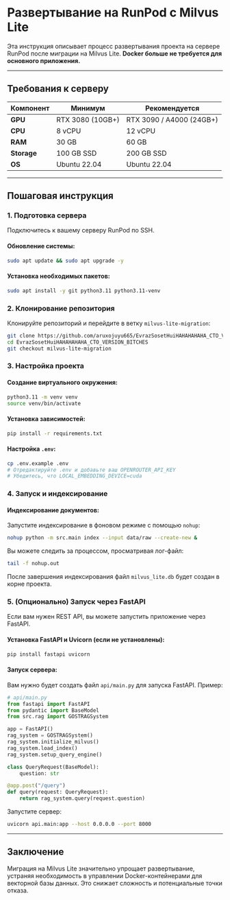 # Развертывание на RunPod с Milvus Lite

Эта инструкция описывает процесс развертывания проекта на сервере RunPod после миграции на Milvus Lite. **Docker больше не требуется для основного приложения.**

---

## Требования к серверу

| Компонент | Минимум | Рекомендуется |
|-----------|---------|---------------|
| **GPU** | RTX 3080 (10GB+) | RTX 3090 / A4000 (24GB+) |
| **CPU** | 8 vCPU | 12 vCPU |
| **RAM** | 30 GB | 60 GB |
| **Storage** | 100 GB SSD | 200 GB SSD |
| **OS** | Ubuntu 22.04 | Ubuntu 22.04 |

---

## Пошаговая инструкция

### 1. Подготовка сервера

Подключитесь к вашему серверу RunPod по SSH.

#### Обновление системы:

```bash
sudo apt update && sudo apt upgrade -y
```

#### Установка необходимых пакетов:

```bash
sudo apt install -y git python3.11 python3.11-venv
```

### 2. Клонирование репозитория

Клонируйте репозиторий и перейдите в ветку `milvus-lite-migration`:

```bash
git clone https://github.com/aruxojuyu665/EvrazSosetHuiHAHAHAHAHA_CTO_VERSION_BITCHES.git
cd EvrazSosetHuiHAHAHAHAHA_CTO_VERSION_BITCHES
git checkout milvus-lite-migration
```

### 3. Настройка проекта

#### Создание виртуального окружения:

```bash
python3.11 -m venv venv
source venv/bin/activate
```

#### Установка зависимостей:

```bash
pip install -r requirements.txt
```

#### Настройка `.env`:

```bash
cp .env.example .env
# Отредактируйте .env и добавьте ваш OPENROUTER_API_KEY
# Убедитесь, что LOCAL_EMBEDDING_DEVICE=cuda
```

### 4. Запуск и индексирование

#### Индексирование документов:

Запустите индексирование в фоновом режиме с помощью `nohup`:

```bash
nohup python -m src.main index --input data/raw --create-new &
```

Вы можете следить за процессом, просматривая лог-файл:

```bash
tail -f nohup.out
```

После завершения индексирования файл `milvus_lite.db` будет создан в корне проекта.

### 5. (Опционально) Запуск через FastAPI

Если вам нужен REST API, вы можете запустить приложение через FastAPI.

#### Установка FastAPI и Uvicorn (если не установлены):

```bash
pip install fastapi uvicorn
```

#### Запуск сервера:

Вам нужно будет создать файл `api/main.py` для запуска FastAPI. Пример:

```python
# api/main.py
from fastapi import FastAPI
from pydantic import BaseModel
from src.rag import GOSTRAGSystem

app = FastAPI()
rag_system = GOSTRAGSystem()
rag_system.initialize_milvus()
rag_system.load_index()
rag_system.setup_query_engine()

class QueryRequest(BaseModel):
    question: str

@app.post("/query")
def query(request: QueryRequest):
    return rag_system.query(request.question)
```

Запустите сервер:

```bash
uvicorn api.main:app --host 0.0.0.0 --port 8000
```

---

## Заключение

Миграция на Milvus Lite значительно упрощает развертывание, устраняя необходимость в управлении Docker-контейнерами для векторной базы данных. Это снижает сложность и потенциальные точки отказа.
